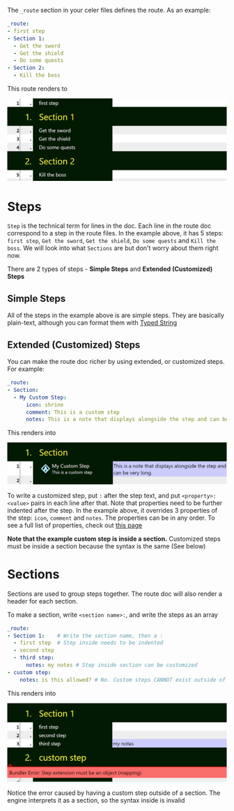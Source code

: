 The `_route` section in your celer files defines the route. As an example:
```yaml
_route:
- first step
- Section 1:
  - Get the sword
  - Get the shield
  - Do some quests
- Section 2:
  - Kill the boss
```
This route renders to

![Example Image](./RouteExample1.png)

# Steps
`Step` is the technical term for lines in the doc. Each line in the route doc correspond to a step in the route files. In the example above, it has 5 steps: `first step`, `Get the sword`, `Get the shield`, `Do some quests` and `Kill the boss`. We will look into what `Sections` are but don't worry about them right now.

There are 2 types of steps - **Simple Steps** and **Extended (Customized) Steps**

## Simple Steps
All of the steps in the example above is are simple steps. They are basically plain-text, although you can format them with [Typed String](./Typed%20String%20System.md)

## Extended (Customized) Steps
You can make the route doc richer by using extended, or customized steps. For example:
```yaml
_route:
- Section:
  - My Custom Step:
      icon: shrine
      comment: This is a custom step
      notes: This is a note that displays alongside the step and can be very long.
```
This renders into

![Extended Route Example](./RouteExample2.png)

To write a customized step, put `:` after the step text, and put `<property>: <value>` pairs in each line after that. Note that properties need to be further indented after the step. In the example above, it overrides 3 properties of the step: `icon`, `comment` and `notes`. The properties can be in any order. To see a full list of properties, check out [this page](./Step%20Customization.md)

**Note that the example custom step is inside a section.** Customized steps must be inside a section because the syntax is the same (See below)

# Sections
Sections are used to group steps together. The route doc will also render a header for each section.

To make a section, write `<section name>:`, and write the steps as an array
```yaml
_route:
- Section 1:    # Write the section name, then a :
  - first step  # Step inside needs to be indented
  - second step
  - third step:
      notes: my notes # Step inside section can be customized
- custom step:
    notes: is this allowed? # No. Custom steps CANNOT exist outside of sections, because there is no way for the program to tell if this is meant to be a section or a step
```
This renders into

![Route Example](./RouteExample3.png)

Notice the error caused by having a custom step outside of a section. The engine interprets it as a section, so the syntax inside is invalid
